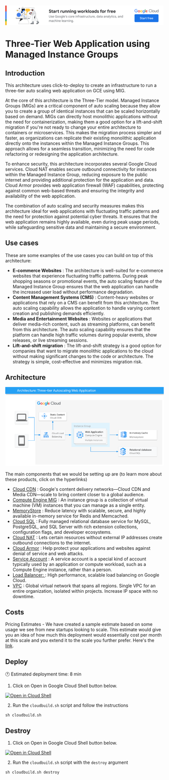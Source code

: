[![banner](../banner.png)](https://cloud.google.com/?utm_source=github&utm_medium=referral&utm_campaign=GCP&utm_content=packages_repository_banner)

# Three-Tier Web Application using Managed Instance Groups

## Introduction

This architecture uses click-to-deploy to create an  infrastructure to run a three-tier auto scaling web application on GCE  using MIG.

At the core of this architecture is the Three-Tier model. Managed Instance Groups (MIGs) are a critical component of auto scaling because they allow you to create a group of identical instances that can be scaled horizontally based on demand. MIGs can directly host monolithic applications without the need for containerization, making them a good option for a lift-and-shift migration if you're not ready to change your entire architecture to containers or microservices. This makes the migration process simpler and faster, as organizations can replicate their existing monolithic application directly onto the instances within the Managed Instance Groups. This approach allows for a seamless transition, minimizing the need for code refactoring or redesigning the application architecture.

To enhance security, this architecture incorporates several Google Cloud services. Cloud NAT enables secure outbound connectivity for instances within the Managed Instance Group, reducing exposure to the public internet and providing additional protection for the application and data. Cloud Armor provides web application firewall (WAF) capabilities, protecting against common web-based threats and ensuring the integrity and availability of the web application.

The combination of auto scaling and security measures makes this architecture ideal for web applications with fluctuating traffic patterns and the need for protection against potential cyber threats. It ensures that the web application remains highly available, even during peak usage periods, while safeguarding sensitive data and maintaining a secure environment.

## Use cases

These are some examples of the use cases you can build on top of this architecture:

* __E-commerce Websites__ : The architecture is well-suited for e-commerce websites that experience fluctuating traffic patterns. During peak shopping seasons or promotional events, the auto scaling feature of the Managed Instance Group ensures that the web application can handle the increased user load without performance degradation.
* __Content Management Systems (CMS)__ : Content-heavy websites or applications that rely on a CMS can benefit from this architecture. The auto scaling capability allows the application to handle varying content creation and publishing demands efficiently.
* __Media and Entertainment Websites__ : Websites or applications that deliver media-rich content, such as streaming platforms, can benefit from this architecture. The auto scaling capability ensures that the platform can handle high traffic volumes during popular events, show releases, or live streaming sessions.
* __Lift-and-shift  migration__ : The lift-and-shift strategy is a good option for companies that want to migrate monolithic applications to the cloud without making significant changes to the code or architecture. The strategy is simple, cost-effective and minimizes migration risk.

## Architecture

<p align="center"><img src="architecture.png"></p>

The main components that we would be setting up are (to learn more about these products, click on the hyperlinks)

* [Cloud CDN](https://cloud.google.com/cdn) : Google's content delivery networks—Cloud CDN and Media CDN—scale to bring content closer to a global audience.
* [Compute Engine MIG](https://cloud.google.com/compute/docs/instance-groups) : An instance group is a collection of virtual machine (VM) instances that you can manage as a single entity.
* [MemoryStore](https://cloud.google.com/memorystore) : Reduce latency with scalable, secure, and highly available in-memory service for Redis and Memcached.
* [Cloud SQL](https://cloud.google.com/sql) : Fully managed relational database service for MySQL, PostgreSQL, and SQL Server with rich extension collections, configuration flags, and developer ecosystems.
* [Cloud NAT](https://cloud.google.com/nat/docs/overview) : Lets certain resources without external IP addresses create outbound connections to the internet.
* [Cloud Armor](https://cloud.google.com/armor?hl=en) : Help protect your applications and websites against denial of service and web attacks.
* [Service Account](https://cloud.google.com/iam/docs/service-account-overview) : A service account is a special kind of account typically used by an application or compute workload, such as a Compute Engine instance, rather than a person.
* [Load Balancer: ](https://cloud.google.com/load-balancing?hl=en) : High performance, scalable load balancing on Google Cloud.
* [VPC](https://cloud.google.com/vpc) : Global virtual network that spans all regions. Single VPC for an entire organization, isolated within projects. Increase IP space with no downtime.

## Costs

Pricing Estimates - We have created a sample estimate based on some usage we see from new startups looking to scale. This estimate would give you an idea of how much this deployment would essentially cost per month at this scale and you extend it to the scale you further prefer. Here's the [link](https://cloud.google.com/products/calculator/#id=bfa6c5e2-8801-4a2a-8075-2d6588d06f13).

## Deploy

:clock1: Estimated deployment time: 8 min

1. Click on Open in Google Cloud Shell button below.
<a href="https://ssh.cloud.google.com/cloudshell/editor?cloudshell_git_repo=https://github.com/GoogleCloudPlatform/click-to-deploy-solutions&cloudshell_workspace=three-tier-app-gce&cloudshell_open_in_editor=terraform/terraform.tfvars" target="_new">
    <img alt="Open in Cloud Shell" src="https://gstatic.com/cloudssh/images/open-btn.svg">
</a>

2. Run the `cloudbuild.sh` script and follow the instructions
```
sh cloudbuild.sh
```

## Destroy
1. Click on Open in Google Cloud Shell button below.
<a href="https://ssh.cloud.google.com/cloudshell/editor?cloudshell_git_repo=https://github.com/GoogleCloudPlatform/click-to-deploy-solutions&cloudshell_workspace=three-tier-app-gce" target="_new">
    <img alt="Open in Cloud Shell" src="https://gstatic.com/cloudssh/images/open-btn.svg">
</a>

2. Run the `cloudbuild.sh` script with the `destroy` argument
```
sh cloudbuild.sh destroy
```
